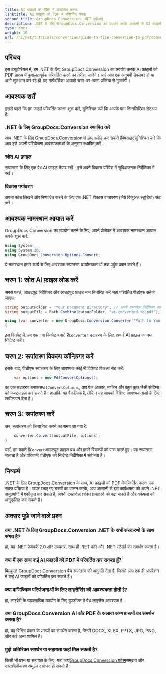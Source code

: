 ```yaml
---
title: AI फ़ाइलों को PDF में परिवर्तित करना
linktitle: AI फ़ाइलों को PDF में परिवर्तित करना
second_title: GroupDocs.Conversion .NET एपीआई
description: .NET के लिए GroupDocs.Conversion का उपयोग करके आसानी से AI फ़ाइलों को PDF प्रारूप में कनवर्ट करने का तरीका जानें। यह ट्यूटोरियल आपको इंस्टॉलेशन, कोड सेटअप और रूपांतरण प्रक्रिया के माध्यम से मार्गदर्शन करता है।
type: docs
weight: 10
url: /hi/net/tutorials/conversion/guide-to-file-conversion-to-pdf/converting-ai-to-pdf/
---
```

## परिचय

इस ट्यूटोरियल में, हम .NET के लिए GroupDocs.Conversion का उपयोग करके AI फ़ाइलों को PDF प्रारूप में कुशलतापूर्वक परिवर्तित करने का तरीका जानेंगे। चाहे आप एक अनुभवी डेवलपर हों या अभी शुरुआत कर रहे हों, यह मार्गदर्शिका आपको चरण-दर-चरण प्रक्रिया से गुजारेगी।

## आवश्यक शर्तें

इससे पहले कि हम फ़ाइलें परिवर्तित करना शुरू करें, सुनिश्चित करें कि आपके पास निम्नलिखित सेटअप है:

### .NET के लिए GroupDocs.Conversion स्थापित करें

 आप .NET के लिए GroupDocs.Conversion से डाउनलोड कर सकते हैं[वेबसाइट](https://releases.groupdocs.com/conversion/net/)सुनिश्चित करें कि आप इसे अपनी परियोजना आवश्यकताओं के अनुसार स्थापित करें।

### स्रोत AI फ़ाइल

रूपांतरण के लिए एक वैध AI फ़ाइल तैयार रखें। इसे अपने विकास परिवेश में सुविधाजनक निर्देशिका में रखें।

### विकास पर्यावरण

अपना कोड लिखने और निष्पादित करने के लिए एक .NET विकास वातावरण (जैसे विज़ुअल स्टूडियो) सेट करें।

## आवश्यक नामस्थान आयात करें

GroupDocs.Conversion का उपयोग करने के लिए, अपने प्रोजेक्ट में आवश्यक नामस्थान आयात करके शुरू करें:

```csharp
using System;
using System.IO;
using GroupDocs.Conversion.Options.Convert;
```
ये नामस्थान हमारे कार्य के लिए आवश्यक रूपांतरण कार्यात्मकताओं तक पहुंच प्रदान करते हैं।

## चरण 1: स्रोत AI फ़ाइल लोड करें

सबसे पहले, आउटपुट निर्देशिका और आउटपुट फ़ाइल नाम निर्धारित करें जहां परिवर्तित पीडीएफ सहेजा जाएगा:

```csharp
string outputFolder = "Your Document Directory"; // अपनी दस्तावेज़ निर्देशिका यहाँ निर्दिष्ट करें
string outputFile = Path.Combine(outputFolder, "ai-converted-to.pdf");

using (var converter = new GroupDocs.Conversion.Converter("Path to Your AI File"))
{
```

 इस स्निपेट में, हम एक नया स्निपेट बनाते हैं`Converter` उदाहरण के लिए, अपनी AI फ़ाइल का पथ निर्दिष्ट करें।

## चरण 2: रूपांतरण विकल्प कॉन्फ़िगर करें

इसके बाद, पीडीएफ रूपांतरण के लिए आवश्यक कोई भी विशिष्ट विकल्प सेट करें:

```csharp
    var options = new PdfConvertOptions();
```
 का एक उदाहरण बनाकर`PdfConvertOptions`, आप पेज आकार, मार्जिन और बहुत कुछ जैसी सेटिंग्स को कस्टमाइज़ कर सकते हैं। हालांकि यह वैकल्पिक है, लेकिन यह आपको विशिष्ट आवश्यकताओं के लिए लचीलापन देता है।

## चरण 3: रूपांतरण करें

अब, रूपांतरण को क्रियान्वित करने का समय आ गया है:

```csharp
    converter.Convert(outputFile, options);
}
```
 यहाँ, हम कहते हैं`Convert`आउटपुट फ़ाइल पथ और हमारे विकल्पों को पास करते हुए। यह रूपांतरण चलाता है और परिणामी पीडीएफ को निर्दिष्ट निर्देशिका में सहेजता है।

## निष्कर्ष

.NET के लिए GroupDocs.Conversion के साथ, AI फ़ाइलों को PDF में परिवर्तित करना एक सहज प्रक्रिया है। ऊपर बताए गए चरणों का पालन करके, आप आसानी से इस कार्यक्षमता को अपने .NET अनुप्रयोगों में एकीकृत कर सकते हैं, अपनी दस्तावेज़ प्रबंधन क्षमताओं को बढ़ा सकते हैं और वर्कफ़्लो को अनुकूलित कर सकते हैं।

## अक्सर पूछे जाने वाले प्रश्न

### क्या .NET के लिए GroupDocs.Conversion .NET के सभी संस्करणों के साथ संगत है?

हां, यह .NET फ्रेमवर्क 2.0 और उच्चतर, साथ ही .NET कोर और .NET स्टैंडर्ड का समर्थन करता है।

### क्या मैं एक साथ कई AI फ़ाइलों को PDF में परिवर्तित कर सकता हूँ?

बिल्कुल! GroupDocs.Conversion बैच रूपांतरण की अनुमति देता है, जिससे आप एक ही ऑपरेशन में कई AI फ़ाइलों को परिवर्तित कर सकते हैं।

### क्या वाणिज्यिक परियोजनाओं के लिए लाइसेंसिंग की आवश्यकता होती है?

हां, लाइब्रेरी के व्यावसायिक उपयोग के लिए ग्रुपडॉक्स से वैध लाइसेंस आवश्यक है।

### क्या GroupDocs.Conversion AI और PDF के अलावा अन्य प्रारूपों का समर्थन करता है?

हां, यह विभिन्न प्रकार के प्रारूपों का समर्थन करता है, जिनमें DOCX, XLSX, PPTX, JPG, PNG, और कई अन्य शामिल हैं।

### मुझे अतिरिक्त समर्थन या सहायता कहां मिल सकती है?

 किसी भी प्रश्न या सहायता के लिए, यहां जाएं[GroupDocs.Conversion फ़ोरम](https://forum.groupdocs.com/c/conversion/11)समुदाय और दस्तावेज़ीकरण अमूल्य संसाधन हो सकते हैं।
